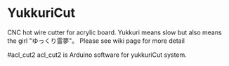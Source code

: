 # YukkuriCut
CNC hot wire cutter for acrylic board.
Yukkuri means slow but also means the girl "ゆっくり霊夢"。
Please see wiki page for more detail

#acl_cut2
acl_cut2 is Arduino software for yukkuriCut system.

